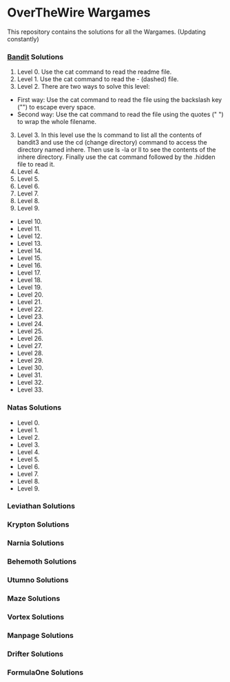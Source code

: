 # OverTheWire Wargames
This repository contains the solutions for all the Wargames. (Updating constantly)

### [Bandit](https://overthewire.org/wargames/bandit/) Solutions
1. Level 0. Use the cat command to read the readme file.
1. Level 1. Use the cat command to read the - (dashed) file.
1. Level 2. There are two ways to solve this level:
  - First way: Use the cat command to read the file using the backslash key ("\") to escape every space.
  - Second way: Use the cat command to read the file using the quotes (" ") to wrap the whole filename.
3. Level 3. In this level use the ls command to list all the contents of bandit3 and use the cd (change directory) command to access the directory named inhere. Then use ls -la or ll to see the contents of the inhere directory. Finally use the cat command followed by the .hidden file to read it.
1. Level 4.
1. Level 5.
1. Level 6.
1. Level 7.
1. Level 8.
1. Level 9.
* Level 10.
* Level 11.
* Level 12.
* Level 13.
* Level 14.
* Level 15.
* Level 16.
* Level 17.
* Level 18.
* Level 19.
* Level 20.
* Level 21.
* Level 22.
* Level 23.
* Level 24.
* Level 25.
* Level 26.
* Level 27.
* Level 28.
* Level 29.
* Level 30.
* Level 31.
* Level 32.
* Level 33.

### Natas Solutions
* Level 0.
* Level 1.
* Level 2.
* Level 3.
* Level 4.
* Level 5.
* Level 6.
* Level 7.
* Level 8.
* Level 9.

### Leviathan Solutions
### Krypton Solutions
### Narnia Solutions
### Behemoth Solutions
### Utumno Solutions
### Maze Solutions
### Vortex Solutions
### Manpage Solutions
### Drifter Solutions
### FormulaOne Solutions

